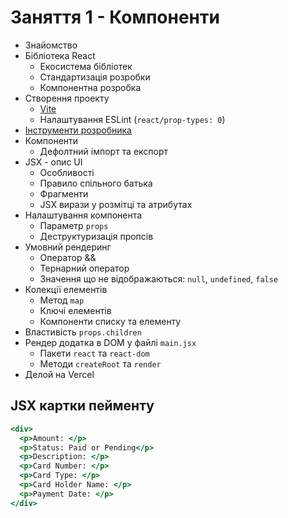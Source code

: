 # Заняття 1 - Компоненти

- Знайомство
- Бібліотека React
  - Екосистема бібліотек
  - Стандартизація розробки
  - Компонентна розробка
- Створення проекту
  - [Vite](https://vitejs.dev/)
  - Налаштування ESLint (`react/prop-types: 0`)
- [Інструменти розробника](https://react.dev/learn/react-developer-tools#browser-extension)
- Компоненти
  - Дефолтний імпорт та експорт
- JSX - опис UI
  - Особливості
  - Правило спільного батька
  - Фрагменти
  - JSX вирази у розмітці та атрибутах
- Налаштування компонента
  - Параметр `props`
  - Деструктуризація пропсів
- Умовний рендеринг
  - Оператор &&
  - Тернарний оператор
  - Значення що не відображаються: `null`, `undefined`, `false`
- Колекції елементів
  - Метод `map`
  - Ключі елементів
  - Компоненти списку та елементу
- Властивість `props.children`
- Рендер додатка в DOM у файлі `main.jsx`
  - Пакети `react` та `react-dom`
  - Методи `createRoot` та `render`
- Делой на Vercel

## JSX картки пейменту

```jsx
<div>
  <p>Amount: </p>
  <p>Status: Paid or Pending</p>
  <p>Description: </p>
  <p>Card Number: </p>
  <p>Card Type: </p>
  <p>Card Holder Name: </p>
  <p>Payment Date: </p>
</div>
```
